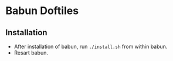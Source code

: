 # Babun Doftiles

## Installation
* After installation of babun, run `./install.sh` from within babun.
* Resart babun.
